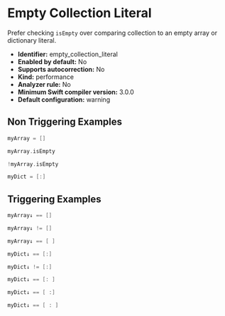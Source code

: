 # Empty Collection Literal

Prefer checking `isEmpty` over comparing collection to an empty array or dictionary literal.

* **Identifier:** empty_collection_literal
* **Enabled by default:** No
* **Supports autocorrection:** No
* **Kind:** performance
* **Analyzer rule:** No
* **Minimum Swift compiler version:** 3.0.0
* **Default configuration:** warning

## Non Triggering Examples

```swift
myArray = []
```

```swift
myArray.isEmpty
```

```swift
!myArray.isEmpty
```

```swift
myDict = [:]
```

## Triggering Examples

```swift
myArray↓ == []
```

```swift
myArray↓ != []
```

```swift
myArray↓ == [ ]
```

```swift
myDict↓ == [:]
```

```swift
myDict↓ != [:]
```

```swift
myDict↓ == [: ]
```

```swift
myDict↓ == [ :]
```

```swift
myDict↓ == [ : ]
```